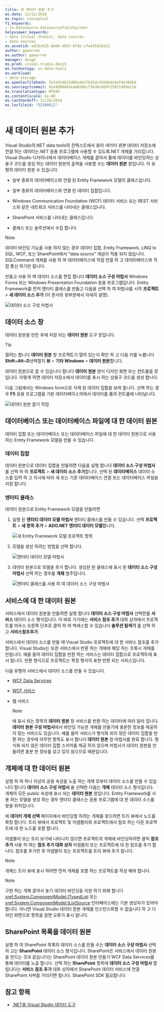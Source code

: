```yaml
---
title: 새 데이터 원본 추가
ms.date: 11/21/2018
ms.topic: conceptual
f1_keywords:
- vs.datasource.datasourcefieldspicker
helpviewer_keywords:
- data [Visual Studio], data sources
- data sources
ms.assetid: ed28c625-bb89-4037-bfde-cfa435d182a2
author: gewarren
ms.author: gewarren
manager: douge
ms.prod: visual-studio-dev15
ms.technology: vs-data-tools
ms.workload:
- data-storage
ms.openlocfilehash: fe32424632d06ed637b41dcd3d4b614afde369bd
ms.sourcegitcommit: 81e9d90843ead658bc73b30c869f25921d99e116
ms.translationtype: MTE95
ms.contentlocale: ko-KR
ms.lasthandoff: 11/26/2018
ms.locfileid: "52304612"
---
```

# <a name="add-new-data-sources"></a>새 데이터 원본 추가

Visual Studio의.NET data tools의 컨텍스트에서 용어 *데이터 원본* 데이터 저장소에 연결 하는 데이터는.NET 응용 프로그램에 사용할 수 있도록.NET 개체를 가리킵니다. Visual Studio 디자이너에서 데이터베이스 개체를 끌어서 폼에 데이터를 바인딩하는 상용구 코드를 생성 하는 데이터 원본의 출력을 사용할 수는 **데이터 원본** 창입니다. 이 유형의 데이터 원본 수 있습니다.

- 일부 종류의 데이터베이스와 연결 된 Entity Framework 모델의 클래스입니다.

- 일부 종류의 데이터베이스와 연결 된 데이터 집합입니다.

- Windows Communication Foundation (WCF) 데이터 서비스 또는 REST 서비스와 같은 네트워크 서비스를 나타내는 클래스입니다.

- SharePoint 서비스를 나타내는 클래스입니다.

- 클래스 또는 솔루션에서 수집 합니다.

> [!NOTE]
> 데이터 바인딩 기능을 사용 하지 않는 경우 데이터 집합, Entity Framework, LINQ to SQL, WCF, 또는 SharePoint에서 "data source" 개념이 적용 되지 않습니다. SQLCommand 개체를 사용 하 여 데이터베이스에 직접 연결 하 고 데이터베이스와 직접 통신 하기만 됩니다.

만들고 사용 하 여 데이터 소스를 편집 합니다 **데이터 소스 구성 마법사** Windows Forms 또는 Windows Presentation Foundation 응용 프로그램입니다. Entity Framework를 먼저 엔터티 클래스를 만들고 다음을 선택 하 여 마법사를 시작 **프로젝트** > **새 데이터 소스 추가** (이 문서의 뒷부분에서 자세히 설명).

![데이터 소스 구성 마법사](../data-tools/media/data-source-configuration-wizard.png)

## <a name="data-sources-window"></a>데이터 소스 창

데이터 원본을 만든 후에 저장 되는 **데이터 원본** 도구 창입니다.

> [!TIP]
> 열려는 합니다 **데이터 원본** 창 프로젝트가 열려 있는지 확인 하 고 다음 키를 누릅니다 **Shift**+**Alt**+**D**선택할지 **뷰** > **기타 Windows** > **데이터 원본**합니다.

데이터 원본으로 끌 수 있습니다 합니다 **데이터 원본** 양식 디자인 화면 또는 컨트롤을 창입니다. 이렇게 하면 데이터 저장소에서 데이터를 표시 하는 상용구 코드를 생성 합니다.

다음 그림에서는 Windows form으로 삭제 된 데이터 집합을 보여 줍니다. 선택 하는 경우 **F5** 응용 프로그램을 기본 데이터베이스의에서 데이터를 폼의 컨트롤에 나타납니다.

![데이터 원본 끌기 작업](../data-tools/media/raddata-data-source-drag-operation.png)

## <a name="data-source-for-a-database-or-a-database-file"></a>데이터베이스 또는 데이터베이스 파일에 대 한 데이터 원본

데이터 집합 또는 데이터베이스 또는 데이터베이스 파일에 대 한 데이터 원본으로 사용 하는 Entity Framework 모델을 만들 수 있습니다.

### <a name="dataset"></a>데이터 집합

데이터 원본으로 데이터 집합을 만들려면 다음을 실행 합니다 **데이터 소스 구성 마법사** 를 선택 하 여 **프로젝트** > **새 데이터 소스 추가**합니다. 선택 된 **데이터베이스** 데이터 소스를 입력 하 고 지시에 따라 새 또는 기존 데이터베이스 연결 또는 데이터베이스 파일을 지정 합니다.

### <a name="entity-classes"></a>엔터티 클래스

데이터 원본으로 Entity Framework 모델을 만들려면

1. 실행 된 **엔터티 데이터 모델 마법사** 엔터티 클래스를 만들 수 있습니다. 선택 **프로젝트** > **새 항목 추가** > **ADO.NET 엔터티 데이터 모델**합니다.

   ![새 Entity Framework 모델 프로젝트 항목](../data-tools/media/raddata-new-entity-framework-model-project-item.png)

1. 모델을 생성 하려는 방법을 선택 합니다.

   ![엔터티 데이터 모델 마법사](../data-tools/media/raddata-entity-data-model-wizard.png)

1. 데이터 원본으로 모델을 추가 합니다. 생성된 된 클래스에 표시 된 **데이터 소스 구성 마법사** 선택 하는 경우를 **개체** 범주입니다.

   ![엔터티 클래스를 사용 하 여 데이터 소스 구성 마법사](../data-tools/media/raddata-data-source-configuration-wizard-with-entity-classes.png)

## <a name="data-source-for-a-service"></a>서비스에 대 한 데이터 원본

서비스에서 데이터 원본을 만들려면 실행 합니다 **데이터 소스 구성 마법사** 선택한를 **서비스** 데이터 소스 형식입니다. 이 바로 가기에는 **서비스 참조 추가** 대화 상자에서 프로젝트를 마우스 오른쪽 단추로 클릭 하 여 액세스할 수 있습니다 **솔루션 탐색기** 를 선택 하 고 **서비스참조추가**.

서비스에서 데이터 소스를 만들 때 Visual Studio 프로젝트에 대 한 서비스 참조를 추가 합니다. Visual Studio는 또한 서비스에서 반환 하는 개체에 해당 하는 프록시 개체를 만듭니다. 예를 들어 데이터 집합을 반환 하는 서비스는 데이터 집합으로 프로젝트에 표시 됩니다. 반환 형식으로 프로젝트는 특정 형식의 표현 반환 되는 서비스입니다.

다음 유형의 서비스에서 데이터 소스를 만들 수 있습니다.

- [WCF Data Services](/dotnet/framework/data/wcf/wcf-data-services-overview)

- [WCF 서비스](../data-tools/windows-communication-foundation-services-and-wcf-data-services-in-visual-studio.md)

- 웹 서비스

    > [!NOTE]
    > 에 표시 되는 항목의 **데이터 원본** 창 서비스를 반환 하는 데이터에 따라 달라 집니다. **데이터 원본 구성 마법사**에서 바인딩 가능한 개체를 만들기에 충분한 정보를 제공하지 않는 서비스도 있습니다. 예를 들어 서비스가 형식화 되지 않은 데이터 집합을 반환 하는 경우에 아무런 항목도 표시 합니다 **데이터 원본** 창 마법사를 완료 합니다. 형식화 되지 않은 데이터 집합 스키마를 제공 하지 않으며 마법사가 데이터 원본을 만들려면 충분 한 정보를 갖고 있지 않으므로 때문입니다.

## <a name="data-source-for-an-object"></a>개체에 대 한 데이터 원본

실행 하 여 하나 이상의 공용 속성을 노출 하는 개체 로부터 데이터 소스를 만들 수 있습니다 합니다 **데이터 소스 구성 마법사** 을 선택한 다음는 **개체** 데이터 소스 형식입니다. 개체의 모든 public 속성에 표시 되는 **데이터 원본** 창입니다. Entity Framework를 사용 하는 모델을 생성 하는 경우 엔터티 클래스는 응용 프로그램에 대 한 데이터 소스를 찾을 위치입니다.

에 **데이터 개체 선택** 페이지에서 바인딩할 하려는 개체를 찾으려면 트리 뷰에서 노드를 확장 합니다. 트리 뷰에서 프로젝트 및 어셈블리와 프로젝트에서 참조 하는 다른 프로젝트에 대 한 노드를 포함 합니다.

어셈블리 또는 트리 보기에 나타나지 않으면 프로젝트의 개체에 바인딩하려면 클릭 **참조 추가** 사용 하 여는 **참조 추가 대화 상자** 어셈블리 또는 프로젝트에 대 한 참조를 추가 합니다. 참조를 추가한 후 어셈블리 또는 프로젝트를 트리 뷰에 추가 됩니다.

> [!NOTE]
> 개체는 트리 뷰에 표시 하려면 먼저 개체를 포함 하는 프로젝트를 작성 해야 합니다.

> [!NOTE]
> 구현 하는 개체 끌어서 놓기 데이터 바인딩을 지원 하기 위해 합니다 <xref:System.ComponentModel.ITypedList> 또는 <xref:System.ComponentModel.IListSource> 인터페이스에는 기본 생성자가 있어야 합니다. 아니면 Visual Studio 데이터 원본 개체를 인스턴스화할 수 없습니다 하 고 디자인 화면으로 항목을 끌면 오류가 표시 됩니다.

## <a name="data-source-for-a-sharepoint-list"></a>SharePoint 목록을 데이터 원본

실행 하 여 SharePoint 목록의 데이터 소스를 만들 수는 **데이터 소스 구성 마법사** 선택 하 고는 **SharePoint** 데이터 소스 형식입니다. SharePoint은 서비스에서 데이터 원본을 만드는 것과 같습니다는 SharePoint 데이터 원본 만들기 WCF Data Services를 통해 데이터를 노출 합니다. 선택 하는 **SharePoint** 항목에 **데이터 소스 구성 마법사** 열립니다는 **서비스 참조 추가** 대화 상자에서 SharePoint 데이터 서비스에 연결 SharePoint 서버를 가리키면 됩니다. SharePoint SDK 필요합니다.

## <a name="see-also"></a>참고 항목

- [.NET용 Visual Studio 데이터 도구](../data-tools/visual-studio-data-tools-for-dotnet.md)